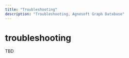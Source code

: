 ```yaml
---
title: "Troubleshooting"
description: "Troubleshooting, Agnesoft Graph Database"
---
```


# troubleshooting

TBD
